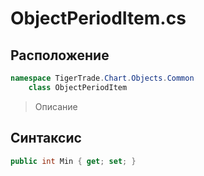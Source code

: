 
# ObjectPeriodItem.cs
## Расположение
```csharp
namespace TigerTrade.Chart.Objects.Common  
    class ObjectPeriodItem
```

> Описание

## Синтаксис
```csharp
public int Min { get; set; }
```
